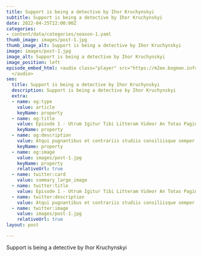 ```yaml
---
title: Support is being a detective by Ihor Kruchynskyi
subtitle: Support is being a detective by Ihor Kruchynskyi
date: 2022-04-25T22:00:00Z
categories:
- content/data/categories/season-1.yaml
thumb_image: images/post-1.jpg
thumb_image_alt: Support is being a detective by Ihor Kruchynskyi
image: images/post-1.jpg
image_alt: Support is being a detective by Ihor Kruchynskyi
image_position: left
episode_embed_html: <audio class="player" src="https://m2ee.bogman.info/s01e01-support-is-being-a-detective-ihor-kruchynskyi.mp3" preload="auto">
  </audio>
seo:
  title: Support is being a detective by Ihor Kruchynskyi
  description: Support is being a detective by Ihor Kruchynskyi
  extra:
  - name: og:type
    value: article
    keyName: property
  - name: og:title
    value: Episode 1 - Utrum Igitur Tibi Litteram Videor An Totas Paginas
    keyName: property
  - name: og:description
    value: Atqui pugnantibus et contrariis studiis consiliisque semper utens nihil
    keyName: property
  - name: og:image
    value: images/post-1.jpg
    keyName: property
    relativeUrl: true
  - name: twitter:card
    value: summary_large_image
  - name: twitter:title
    value: Episode 1 - Utrum Igitur Tibi Litteram Videor An Totas Paginas
  - name: twitter:description
    value: Atqui pugnantibus et contrariis studiis consiliisque semper utens nihil
  - name: twitter:image
    value: images/post-1.jpg
    relativeUrl: true
layout: post

---
```

Support is being a detective by Ihor Kruchynskyi
